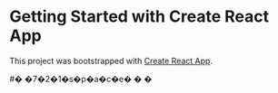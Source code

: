 # Getting Started with Create React App

This project was bootstrapped with [Create React App](https://github.com/facebook/create-react-app).


#� �7�2�1�s�p�a�c�e�
�
�

